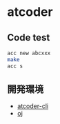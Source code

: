 # atcoder

## Code test
```bash
acc new abcxxx
make
acc s
```

## 開発環境
- [atcoder-cli](https://github.com/Tatamo/atcoder-cli)
- [oj](https://github.com/online-judge-tools/oj)